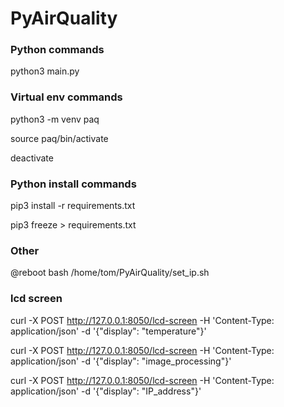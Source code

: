 # PyAirQuality

### Python commands

python3 main.py

### Virtual env commands

python3 -m venv paq

source paq/bin/activate

deactivate

### Python install commands

pip3 install -r requirements.txt

pip3 freeze > requirements.txt

### Other
@reboot bash /home/tom/PyAirQuality/set_ip.sh

### lcd screen
curl -X POST http://127.0.0.1:8050/lcd-screen -H 'Content-Type: application/json' -d '{"display": "temperature"}'

curl -X POST http://127.0.0.1:8050/lcd-screen -H 'Content-Type: application/json' -d '{"display": "image_processing"}'

curl -X POST http://127.0.0.1:8050/lcd-screen -H 'Content-Type: application/json' -d '{"display": "IP_address"}'
